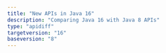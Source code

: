 ```yaml
---
title: "New APIs in Java 16"
description: "Comparing Java 16 with Java 8 APIs"
type: "apidiff"
targetversion: "16"
baseversion: "8"
---
```

